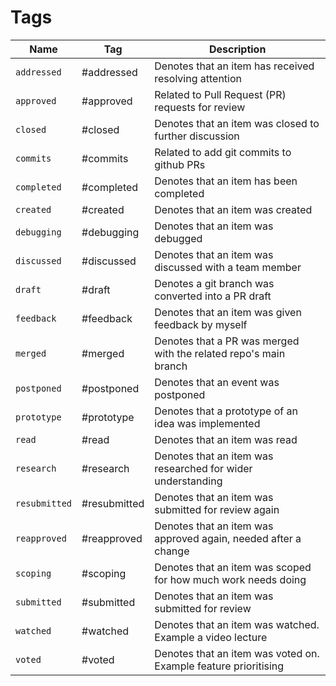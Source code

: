 # Tags

| Name          | Tag          | Description                                                      |
| ------------- | ------------ | ---------------------------------------------------------------- |
| `addressed`   | #addressed   | Denotes that an item has received resolving attention            |
| `approved`    | #approved    | Related to Pull Request (PR) requests for review                 |
| `closed`      | #closed      | Denotes that an item was closed to further discussion            |
| `commits`     | #commits     | Related to add git commits to github PRs                         |
| `completed`   | #completed   | Denotes that an item has been completed                          |
| `created`     | #created     | Denotes that an item was created                                 |
| `debugging`   | #debugging   | Denotes that an item was debugged                                |
| `discussed`   | #discussed   | Denotes that an item was discussed with a team member            |
| `draft`       | #draft       | Denotes a git branch was converted into a PR draft               |
| `feedback`    | #feedback    | Denotes that an item was given feedback by myself                |
| `merged`      | #merged      | Denotes that a PR was merged with the related repo's main branch |
| `postponed`   | #postponed   | Denotes that an event was postponed                              |
| `prototype`   | #prototype   | Denotes that a prototype of an idea was implemented              |
| `read`        | #read        | Denotes that an item was read                                    |
| `research`    | #research    | Denotes that an item was researched for wider understanding      |
| `resubmitted` | #resubmitted | Denotes that an item was submitted for review again              |
| `reapproved`  | #reapproved  | Denotes that an item was approved again, needed after a change   |
| `scoping`     | #scoping     | Denotes that an item was scoped for how much work needs doing    |
| `submitted`   | #submitted   | Denotes that an item was submitted for review                    |
| `watched`     | #watched     | Denotes that an item was watched. Example a video lecture        |
| `voted`       | #voted       | Denotes that an item was voted on. Example feature prioritising  |
